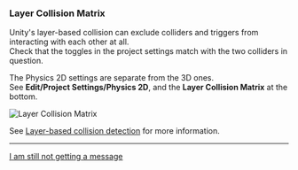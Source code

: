 ### Layer Collision Matrix

Unity's layer-based collision can exclude colliders and triggers from interacting with each other at all.  
Check that the toggles in the project settings match with the two colliders in question.  

The Physics 2D settings are separate from the 3D ones.  
See **Edit/Project Settings/Physics 2D**, and the **Layer Collision Matrix** at the bottom.  

![Layer Collision Matrix](http://help.vertx.xyz/Images/collision-layer-matrix.png)  

See [Layer-based collision detection](https://docs.unity3d.com/Manual/LayerBasedCollision.html) for more information.  

---
[I am still not getting a message](6%202D%20Other.md)